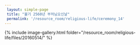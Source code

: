 ```yaml
--- 
 layout: simple-page 
 title: "불기 2560년 부처님오신날"
 permalink: '/resource_room/religious-life/ceremony_14'
--- 
```

{% include image-gallery.html folder="/resource_room/religious-life/files/20160514/" %}